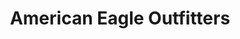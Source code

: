 ---
title: "American Eagle Outfitters"
url: /lynnfield/american-eagle-outfitters/
shop: Kleidung
---